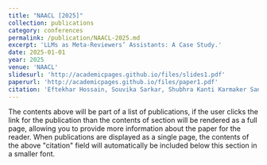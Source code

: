 ```yaml
---
title: "NAACL [2025]"
collection: publications
category: conferences
permalink: /publication/NAACL-2025.md
excerpt: 'LLMs as Meta-Reviewers’ Assistants: A Case Study.'
date: 2025-01-01
year: 2025
venue: 'NAACL'
slidesurl: 'http://academicpages.github.io/files/slides1.pdf'
paperurl: 'http://academicpages.github.io/files/paper1.pdf'
citation: 'Eftekhar Hossain, Souvika Sarkar, Shubhra Kanti Karmaker Santu.'
---
```


The contents above will be part of a list of publications, if the user clicks the link for the publication than the contents of section will be rendered as a full page, allowing you to provide more information about the paper for the reader. When publications are displayed as a single page, the contents of the above "citation" field will automatically be included below this section in a smaller font.